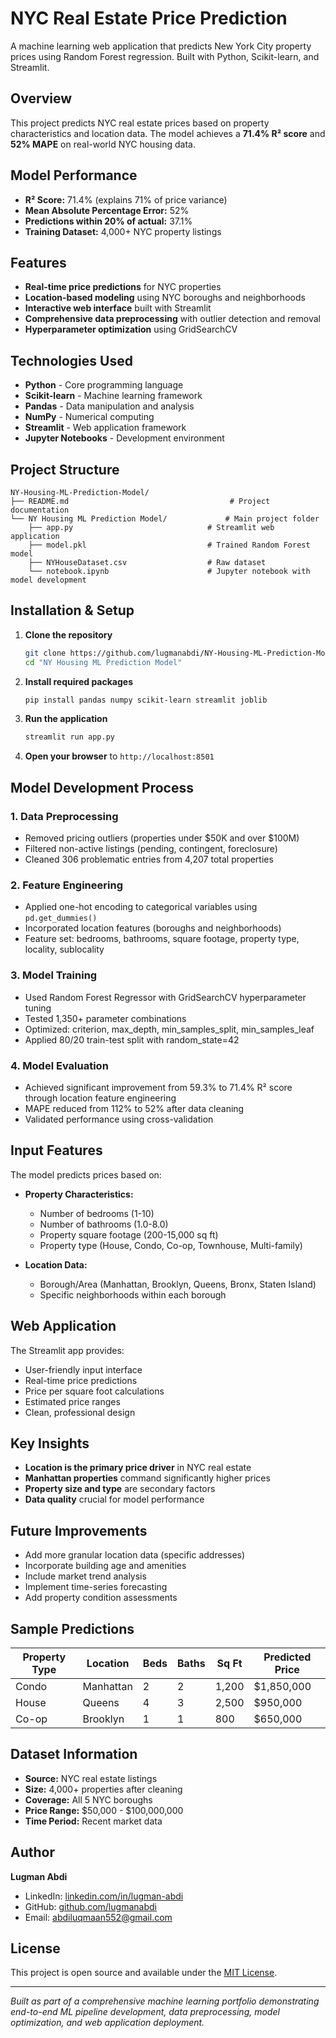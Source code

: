 # NYC Real Estate Price Prediction

A machine learning web application that predicts New York City property prices using Random Forest regression. Built with Python, Scikit-learn, and Streamlit.

## Overview

This project predicts NYC real estate prices based on property characteristics and location data. The model achieves a **71.4% R² score** and **52% MAPE** on real-world NYC housing data.

## Model Performance

- **R² Score:** 71.4% (explains 71% of price variance)
- **Mean Absolute Percentage Error:** 52%
- **Predictions within 20% of actual:** 37.1%
- **Training Dataset:** 4,000+ NYC property listings

## Features

- **Real-time price predictions** for NYC properties
- **Location-based modeling** using NYC boroughs and neighborhoods
- **Interactive web interface** built with Streamlit
- **Comprehensive data preprocessing** with outlier detection and removal
- **Hyperparameter optimization** using GridSearchCV

## Technologies Used

- **Python** - Core programming language
- **Scikit-learn** - Machine learning framework
- **Pandas** - Data manipulation and analysis
- **NumPy** - Numerical computing
- **Streamlit** - Web application framework
- **Jupyter Notebooks** - Development environment

## Project Structure

```
NY-Housing-ML-Prediction-Model/
├── README.md                                    # Project documentation
└── NY Housing ML Prediction Model/             # Main project folder
    ├── app.py                              # Streamlit web application
    ├── model.pkl                           # Trained Random Forest model
    ├── NYHouseDataset.csv                  # Raw dataset
    └── notebook.ipynb                      # Jupyter notebook with model development
```

## Installation & Setup

1. **Clone the repository**
   ```bash
   git clone https://github.com/lugmanabdi/NY-Housing-ML-Prediction-Model.git
   cd "NY Housing ML Prediction Model"
   ```

2. **Install required packages**
   ```bash
   pip install pandas numpy scikit-learn streamlit joblib
   ```

3. **Run the application**
   ```bash
   streamlit run app.py
   ```

4. **Open your browser** to `http://localhost:8501`

## Model Development Process

### 1. Data Preprocessing
- Removed pricing outliers (properties under $50K and over $100M)
- Filtered non-active listings (pending, contingent, foreclosure)
- Cleaned 306 problematic entries from 4,207 total properties

### 2. Feature Engineering
- Applied one-hot encoding to categorical variables using `pd.get_dummies()`
- Incorporated location features (boroughs and neighborhoods)
- Feature set: bedrooms, bathrooms, square footage, property type, locality, sublocality

### 3. Model Training
- Used Random Forest Regressor with GridSearchCV hyperparameter tuning
- Tested 1,350+ parameter combinations
- Optimized: criterion, max_depth, min_samples_split, min_samples_leaf
- Applied 80/20 train-test split with random_state=42

### 4. Model Evaluation
- Achieved significant improvement from 59.3% to 71.4% R² score through location feature engineering
- MAPE reduced from 112% to 52% after data cleaning
- Validated performance using cross-validation

## Input Features

The model predicts prices based on:

- **Property Characteristics:**
  - Number of bedrooms (1-10)
  - Number of bathrooms (1.0-8.0)
  - Property square footage (200-15,000 sq ft)
  - Property type (House, Condo, Co-op, Townhouse, Multi-family)

- **Location Data:**
  - Borough/Area (Manhattan, Brooklyn, Queens, Bronx, Staten Island)
  - Specific neighborhoods within each borough

## Web Application

The Streamlit app provides:
- User-friendly input interface
- Real-time price predictions
- Price per square foot calculations
- Estimated price ranges
- Clean, professional design

## Key Insights

- **Location is the primary price driver** in NYC real estate
- **Manhattan properties** command significantly higher prices
- **Property size and type** are secondary factors
- **Data quality** crucial for model performance

## Future Improvements

- Add more granular location data (specific addresses)
- Incorporate building age and amenities
- Include market trend analysis
- Implement time-series forecasting
- Add property condition assessments

## Sample Predictions

| Property Type | Location | Beds | Baths | Sq Ft | Predicted Price |
|---------------|----------|------|-------|-------|----------------|
| Condo | Manhattan | 2 | 2 | 1,200 | $1,850,000 |
| House | Queens | 4 | 3 | 2,500 | $950,000 |
| Co-op | Brooklyn | 1 | 1 | 800 | $650,000 |

## Dataset Information

- **Source:** NYC real estate listings
- **Size:** 4,000+ properties after cleaning
- **Coverage:** All 5 NYC boroughs
- **Price Range:** $50,000 - $100,000,000
- **Time Period:** Recent market data

## Author

**Lugman Abdi**
- LinkedIn: [linkedin.com/in/lugman-abdi](https://linkedin.com/in/lugman-abdi)
- GitHub: [github.com/lugmanabdi](https://github.com/lugmanabdi)
- Email: abdiluqmaan552@gmail.com

## License

This project is open source and available under the [MIT License](LICENSE).

---

*Built as part of a comprehensive machine learning portfolio demonstrating end-to-end ML pipeline development, data preprocessing, model optimization, and web application deployment.*
